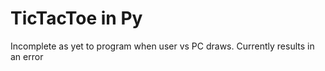 # TicTacToe in Py 

Incomplete as yet to program when user vs PC draws. Currently results in an error 
